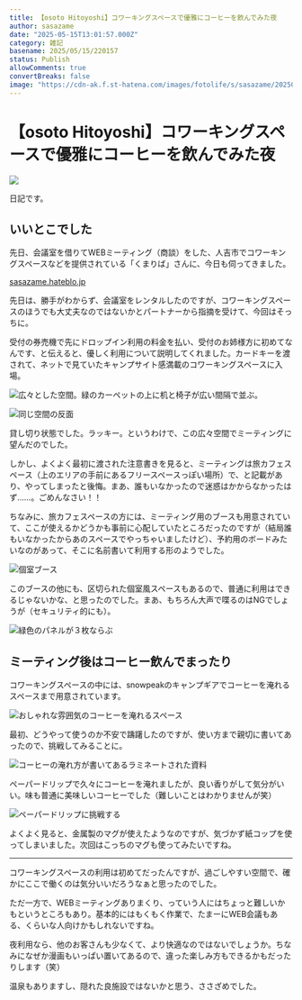 ```yaml
---
title: 【osoto Hitoyoshi】コワーキングスペースで優雅にコーヒーを飲んでみた夜
author: sasazame
date: "2025-05-15T13:01:57.000Z"
category: 雑記
basename: 2025/05/15/220157
status: Publish
allowComments: true
convertBreaks: false
image: "https://cdn-ak.f.st-hatena.com/images/fotolife/s/sasazame/20250515/20250515212647.png"
---
```

# 【osoto Hitoyoshi】コワーキングスペースで優雅にコーヒーを飲んでみた夜

![](https://cdn-ak.f.st-hatena.com/images/fotolife/s/sasazame/20250515/20250515212647.png)

日記です。

<!-- Extended Body -->

## いいとこでした

先日、会議室を借りてWEBミーティング（商談）をした、人吉市でコワーキングスペースなどを提供されている「くまりば」さんに、今日も伺ってきました。

[sasazame.hateblo.jp](https://sasazame.hateblo.jp/entry/2025/05/09/234327)

先日は、勝手がわからず、会議室をレンタルしたのですが、コワーキングスペースのほうでも大丈夫なのではないかとパートナーから指摘を受けて、今回はそっちに。

受付の券売機で先にドロップイン利用の料金を払い、受付のお姉様方に初めてなんです、と伝えると、優しく利用について説明してくれました。カードキーを渡されて、ネットで見ていたキャンプサイト感満載のコワーキングスペースに入場。

![広々とした空間。緑のカーペットの上に机と椅子が広い間隔で並ぶ。](https://cdn-ak.f.st-hatena.com/images/fotolife/s/sasazame/20250515/20250515210927.png)

![同じ空間の反面](https://cdn-ak.f.st-hatena.com/images/fotolife/s/sasazame/20250515/20250515211027.png)

貸し切り状態でした。ラッキー。というわけで、この広々空間でミーティングに望んだのでした。

しかし、よくよく最初に渡された注意書きを見ると、ミーティングは旅カフェスペース（上のエリアの手前にあるフリースペースっぽい場所）で、と記載があり、やってしまったと後悔。まあ、誰もいなかったので迷惑はかからなかったはず……。ごめんなさい！！

ちなみに、旅カフェスペースの方には、ミーティング用のブースも用意されていて、ここが使えるかどうかも事前に心配していたところだったのですが（結局誰もいなかったからあのスペースでやっちゃいましたけど）、予約用のボードみたいなのがあって、そこに名前書いて利用する形のようでした。

![個室ブース](https://cdn-ak.f.st-hatena.com/images/fotolife/s/sasazame/20250515/20250515211115.png)

このブースの他にも、区切られた個室風スペースもあるので、普通に利用はできるじゃないかな、と思ったのでした。まあ、もちろん大声で喋るのはNGでしょうが（セキュリティ的にも）。

![緑色のパネルが３枚ならぶ](https://cdn-ak.f.st-hatena.com/images/fotolife/s/sasazame/20250515/20250515211143.png)

## ミーティング後はコーヒー飲んでまったり

コワーキングスペースの中には、snowpeakのキャンプギアでコーヒーを淹れるスペースまで用意されています。

![おしゃれな雰囲気のコーヒーを淹れるスペース](https://cdn-ak.f.st-hatena.com/images/fotolife/s/sasazame/20250515/20250515211309.png)

最初、どうやって使うのか不安で躊躇したのですが、使い方まで親切に書いてあったので、挑戦してみることに。

![コーヒーの淹れ方が書いてあるラミネートされた資料](https://cdn-ak.f.st-hatena.com/images/fotolife/s/sasazame/20250515/20250515211422.png)

ペーパードリップで久々にコーヒーを淹れましたが、良い香りがして気分がいい。味も普通に美味しいコーヒーでした（難しいことはわかりませんが笑）

![ペーパードリップに挑戦する](https://cdn-ak.f.st-hatena.com/images/fotolife/s/sasazame/20250515/20250515211531.png)

よくよく見ると、金属製のマグが使えたようなのですが、気づかず紙コップを使ってしまいました。次回はこっちのマグも使ってみたいですね。

* * *

コワーキングスペースの利用は初めてだったんですが、過ごしやすい空間で、確かにここで働くのは気分いいだろうなぁと思ったのでした。

ただ一方で、WEBミーティングありまくり、っていう人にはちょっと難しいかもというところもあり。基本的にはもくもく作業で、たまーにWEB会議もある、くらいな人向けかもしれないですね。

夜利用なら、他のお客さんも少なくて、より快適なのではないでしょうか。ちなみになぜか漫画もいっぱい置いてあるので、違った楽しみ方もできるかもだったりします（笑）

温泉もありますし、隠れた良施設ではないかと思う、ささざめでした。